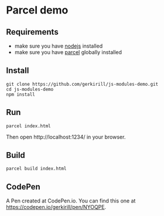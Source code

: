 # Parcel demo

## Requirements
- make sure you have [nodejs](https://nodejs.org/) installed
- make sure you have [parcel](https://parceljs.org/) globally installed

## Install
```
git clone https://github.com/gerkirill/js-modules-demo.git
cd js-modules-demo
npm install
```
## Run
```
parcel index.html
```
Then open http://localhost:1234/ in your browser.

## Build
```
parcel build index.html
```

## CodePen
A Pen created at CodePen.io. You can find this one at https://codepen.io/gerkirill/pen/NYOQPE.

 
